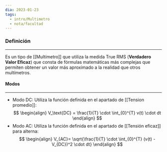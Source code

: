 ```yaml
---
dia: 2023-01-23
tags:
  - intro/Multimetro
  - nota/facultad
---
```

### Definición
---
Es un tipo de [[Multímetro]] que utiliza la medida True RMS (**Verdadero Valor Eficaz**) que consta de fórmulas matemáticas más complejas que permiten obtener un valor más aproximado a la realidad que otros multímetros.

#### Modos
---
- Modo DC: 
Utiliza la función definida en el apartado de [[Tension promedio]]:
$$
\begin{align}
V_\text{DC} = \frac{1}{T} \cdot \int_{0}^{T} v(t) \cdot dt
\end{align}
$$
- Modo AC: 
Utiliza la función definida en el apartado de [[Tensión eficaz]] para alterna:
$$
\begin{align}
V_{AC}= \sqrt{\frac{1}{T} \cdot \int_{0}^{T} (v(t) - V_{DC})^2 \cdot dt}
\end{align}
$$
